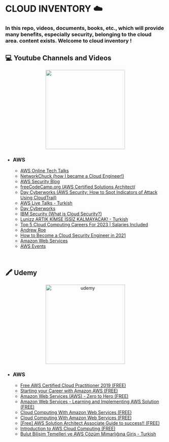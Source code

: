<h1> CLOUD INVENTORY ☁️ </h1>
<h3> In this repo, videos, documents, books, etc., which will provide many benefits, especially security, belonging to the cloud area. content exists. Welcome to cloud inventory ! </h3>


<h2> 💻 Youtube Channels and Videos </h2>

<p align="center">
<img width="250" align="center" src="https://i.ibb.co/M14Ydcv/yt-1200.png alt="youtube" border="0">
</p>
                                                                                                  
* ### AWS
  - [AWS Online Tech Talks](https://www.youtube.com/@AWSOnlineTechTalks/playlists)
  - [NetworkChuck (how I became a Cloud Engineer!)](https://www.youtube.com/watch?v=_SjSSQsIMeM)
  - [AWS Security Blog](https://rhinosecuritylabs.com/blog/?category=aws)
  - [freeCodeCamp.org (AWS Certified Solutions Architect(](https://www.youtube.com/watch?v=Ia-UEYYR44s&list=PLOpFKM1EObSRVppt33AYMyHDwT-SzbvAs&index=1)
  - [Day Cyberworks (AWS Security: How to Spot Indicators of Attack Using CloudTrail)](https://www.youtube.com/watch?v=dfD8JQToZGE&list=PLOpFKM1EObSRVppt33AYMyHDwT-SzbvAs&index=3)
  - [AWS Live Talks - Turkish](https://www.youtube.com/playlist?list=PLdEVi-7f6Ie9WJH_ySLOVU8ODZS94Hm2C)                                                                                  
  - [Day Cyberworks](https://www.youtube.com/@DayCyberwox)
  - [IBM Security (What is Cloud Security?)](https://www.youtube.com/watch?v=jI8IKpjiCSM&list=PLOpFKM1EObSRVppt33AYMyHDwT-SzbvAs&index=4)
  - [Lunizz ARTIK KİMSE İŞSİZ KALMAYACAK! - Turkish](https://www.youtube.com/watch?v=3GVxcM7UThg&list=PLOpFKM1EObSRVppt33AYMyHDwT-SzbvAs&index=5)
  - [Top 5 Cloud Computing Careers For 2023 | Salaries Included](https://www.youtube.com/watch?v=4nOWK__Sj3A&list=PLOpFKM1EObSRVppt33AYMyHDwT-SzbvAs&index=10)
  - [Andrew Roe](https://www.youtube.com/@AndrewRoe)
  - [How to Become a Cloud Security Engineer in 2021](https://www.youtube.com/watch?v=4JzSDUW1ZXw&list=PLOpFKM1EObSRVppt33AYMyHDwT-SzbvAs&index=11)
  - [Amazon Web Services](https://www.youtube.com/channel/UCd6MoB9NC6uYN2grvUNT-Zg)
  - [AWS Events](https://www.youtube.com/channel/UCdoadna9HFHsxXWhafhNvKw)
                                                                                                  
                                                                                                  
 &nbsp;&nbsp;&nbsp;                                                                                                 
                                                                                                  
                                                                                                  

                                                                                   
<h2> 🖍 Udemy </h2> 
                                                                                                  
<p align="center">
<img width="250" align="center" src="https://i.ibb.co/vk0KFTP/Udemy-banner.png" alt="udemy" border="0"> 
</p>
                                                                                                      
* ### AWS                                                                                                     
  - [Free AWS Certified Cloud Practitioner 2019 (FREE)](https://www.udemy.com/course/free-aws-certified-cloud-practitioner/)
  - [Starting your Career with Amazon AWS (FREE)](https://www.udemy.com/course/how-to-start-a-carrer-in-cloud-computing-with-amazon-aws/)
  - [Amazon Web Services (AWS) - Zero to Hero (FREE)](https://www.udemy.com/course/amazon-web-services-aws-v/)
  - [Amazon Web Services - Learning and Implementing AWS Solution (FREE)](https://www.udemy.com/course/amazon-web-services-aws/)
  - [Cloud Computing With Amazon Web Services (FREE)](https://www.udemy.com/course/cloud-computing-with-amazon-web-services-part-1/?ranMID=39197&ranEAID=JVFxdTr9V80&ranSiteID=JVFxdTr9V80-0ou4TmoZyiZCxWVANAhulg&LSNPUBID=JVFxdTr9V80&utm_source=aff-campaign&utm_medium=udemyads)
  - [Cloud Computing With Amazon Web Services (FREE)](https://www.udemy.com/course/cloud-computing-with-amazon-web-services-part-1/)
  - [[Free] AWS Solution Architect Associate Guide to success!! (FREE)](https://www.udemy.com/course/free-aws-solution-architect-associate-guide-to-success/)
  - [Introduction to AWS Cloud Computing (FREE)](https://www.udemy.com/course/introduction-to-aws-cloud-computing/?ranMID=39197&ranEAID=JVFxdTr9V80&ranSiteID=JVFxdTr9V80-bd1uVMGT3rmGKvarWZ2DUA&utm_source=aff-campaign&LSNPUBID=JVFxdTr9V80&utm_medium=udemyads)
  - [Bulut Bilişim Temelleri ve AWS Çözüm Mimarlığına Giriş - Turkish](https://www.udemy.com/course/bulut-bilisim-temelleri-ve-aws-cozum-mimarligina-giris/)

